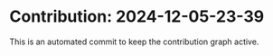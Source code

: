 # Contribution: 2024-12-05-23-39
This is an automated commit to keep the contribution graph active.
